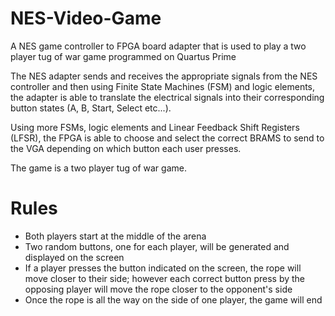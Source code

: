 # NES-Video-Game
A NES game controller to FPGA board adapter that is used to play a two player tug of war game programmed on Quartus Prime

The NES adapter sends and receives the appropriate signals from the NES controller and then using Finite State Machines (FSM) and logic elements, the adapter is able to translate the electrical signals into their corresponding button states (A, B, Start, Select etc...). 

Using more FSMs, logic elements and Linear Feedback Shift Registers (LFSR), the FPGA is able to choose and select the correct BRAMS to send to the VGA depending on which button each user presses. 

The game is a two player tug of war game.
# Rules 
- Both players start at the middle of the arena 
- Two random buttons, one for each player, will be generated and displayed on the screen
- If a player presses the button indicated on the screen, the rope will move closer to their side; however each correct button press by the opposing player will move the rope closer to the opponent's side 
- Once the rope is all the way on the side of one player, the game will end  
